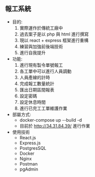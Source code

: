 ## 報工系統
- 目的:
    1. 實際運作於傳統工廠中
    2. 過去案子是以 php 與 html 進行撰寫
    3. 現以 react + express 框架進行重構
    4. 練習與加強前後端技術
    5. 進行自我提升
- 功能:
    1.  進行現有製令單號報工
    2.  各工單中可以進行人員調動
    3.  人員產線的計時
    4.  完成報工數量統計
    5.  匯出日期區間報表
    6.  設定密碼
    7.  設定休息時間
    8.  進行已完工工單維護作業
- 部屬方式:
    -   docker-compose up --build -d
    -   目前於 http://34.31.84.39/ 進行作業
-   使用技術
    -   React.js
    -   Express.js
    -   PostgresSQL
    -   Docker
    -   Nginx
    -   Postman
    -   pgAdmin
